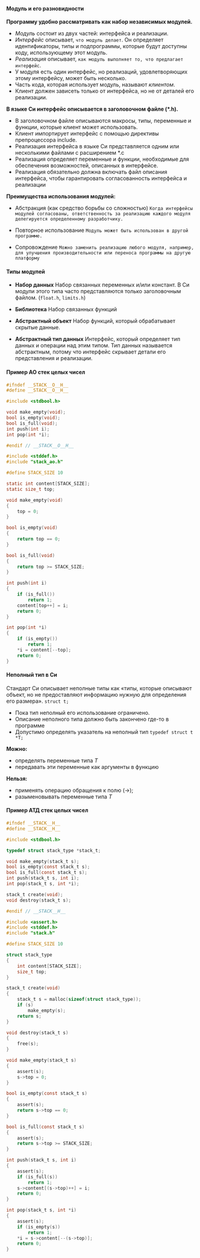 
#### **Модуль и его разновидности**

**Программу удобно рассматривать как набор независимых модулей.**

- *Модуль* состоит из двух частей: интерфейса и реализации.
- *Интерфейс* описывает, `что модуль делает`. Он определяет идентификаторы, типы и подпрограммы, которые будут доступны коду, использующему этот модуль.
- *Реализация* описывает, `как модуль выполняет то, что предлагает интерфейс`. 
- У модуля есть один интерфейс, но реализаций, удовлетворяющих этому интерфейсу, может быть несколько. 
- Часть кода, которая использует модуль, называют *клиентом*. 
- Клиент должен зависеть только от интерфейса, но не от деталей его реализации.

**В языке Си интерфейс описывается в заголовочном файле (*.h).**

- В заголовочном файле описываются макросы, типы, переменные и функции, которые клиент может использовать.
- Клиент импортирует интерфейс с помощью директивы препроцессора include.
- Реализация интерфейса в языке Си представляется одним или несколькими файлами с расширением *.c
- Реализация определяет переменные и функции, необходимые для обеспечения возможностей, описанных в интерфейсе.
- Реализация обязательно должна включать файл описания интерфейса, чтобы гарантировать согласованность интерфейса и реализации

**Преимущества использования модулей:**

- Абстракция (как средство борьбы со сложностью)
`Когда интерфейсы модулей согласованы, ответственность за реализацию каждого модуля делегируется определенному разработчику.`

- Повторное использование
`Модуль может быть использован в другой программе.`

- Сопровождение
`Можно заменить реализацию любого модуля, например, для улучшения производительности или переноса программы на другую платформу`

#### **Типы модулей**

- **Набор данных**
Набор связанных переменных и/или констант. В Си модули этого типа часто
представляются только заголовочным файлом. (`float.h`, `limits.h`)

- **Библиотека**
Набор связанных функций

- **Абстрактный объект**
Набор функций, который обрабатывает скрытые данные.

- **Абстрактный тип данных**
Интерфейс, который определяет тип данных и операции над этим типом. Тип данных называется абстрактным, потому что интерфейс скрывает детали его представления и реализации.

#### **Пример АО стек целых чисел**

```c
#ifndef __STACK__O__H__
#define __STACK__O__H__

#include <stdbool.h>

void make_empty(void);
bool is_empty(void);
bool is_full(void);
int push(int i);
int pop(int *i);

#endif // __STACK__O__H__
```

```c
#include <stddef.h>
#include "stack_ao.h"

#define STACK_SIZE 10

static int content[STACK_SIZE];
static size_t top;

void make_empty(void)
{
	top = 0;
}

bool is_empty(void)
{
	return top == 0;
}

bool is_full(void)
{
	return top >= STACK_SIZE;
}

int push(int i)
{
	if (is_full())
		return 1;
	content[top++] = i;
	return 0;
}

int pop(int *i)
{
	if (is_empty())
		return 1;
	*i = content[--top];
	return 0;
}
```

#### **Неполный тип в Си**

Стандарт Си описывает неполные типы как «типы, которые описывают объект, но не предоставляют информацию нужную для определения его размера». `struct t;`
- Пока тип неполный его использование ограничено.
- Описание неполного типа должно быть закончено где-то в программе
- Допустимо определять указатель на неполный тип `typedef struct t *T;`

**Можно:**
- определять переменные типа *T*
- передавать эти переменные как аргументы в функцию

**Нельзя:**
- применять операцию обращения к полю (->);
- разыменовывать переменные типа *T*

#### **Пример АТД стек целых чисел**

```c
#ifndef __STACK__H__
#define __STACK__H__

#include <stdbool.h>

typedef struct stack_type *stack_t;

void make_empty(stack_t s);
bool is_empty(const stack_t s);
bool is_full(const stack_t s);
int push(stack_t s, int i);
int pop(stack_t s, int *i);

stack_t create(void);
void destroy(stack_t s);

#endif // __STACK__H__
```

```c
#include <assert.h>
#include <stddef.h>
#include "stack.h"

#define STACK_SIZE 10

struct stack_type
{
	int content[STACK_SIZE];
	size_t top;
}

stack_t create(void)
{
	stack_t s = malloc(sizeof(struct stack_type));
	if (s)
		make_empty(s);
	return s;
}

void destroy(stack_t s)
{
	free(s);
}

void make_empty(stack_t s)
{
	assert(s);
	s->top = 0;
}

bool is_empty(const stack_t s)
{
	assert(s);
	return s->top == 0;
}

bool is_full(const stack_t s)
{
	assert(s);
	return s->top >= STACK_SIZE;
}

int push(stack_t s, int i)
{
	assert(s);
	if (is_full(s))
		return 1;
	s->content[(s->top)++] = i;
	return 0;
}

int pop(stack_t s, int *i)
{
	assert(s);
	if (is_empty(s))
		return 1;
	*i = s->content[--(s->top)];
	return 0;
}
```